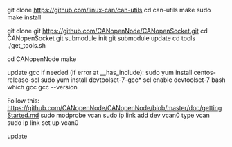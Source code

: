 git clone https://github.com/linux-can/can-utils
cd can-utils
make
sudo make install


git clone git https://github.com/CANopenNode/CANopenSocket.git
cd CANopenSocket
git submodule init
git submodule update
cd tools
./get_tools.sh


cd CANopenNode
make

update gcc if needed (if error at __has_include):
sudo yum install centos-release-scl
sudo yum install devtoolset-7-gcc*
scl enable devtoolset-7 bash
which gcc
gcc --version



Follow this:
https://github.com/CANopenNode/CANopenNode/blob/master/doc/gettingStarted.md
sudo modprobe vcan
sudo ip link add dev vcan0 type vcan
sudo ip link set up vcan0


update 